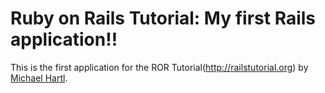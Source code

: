 # Ruby on Rails Tutorial: My first Rails application!!

This is the first application for the ROR Tutorial(http://railstutorial.org)
by [Michael Hartl](http://michaelhartl.com/).
